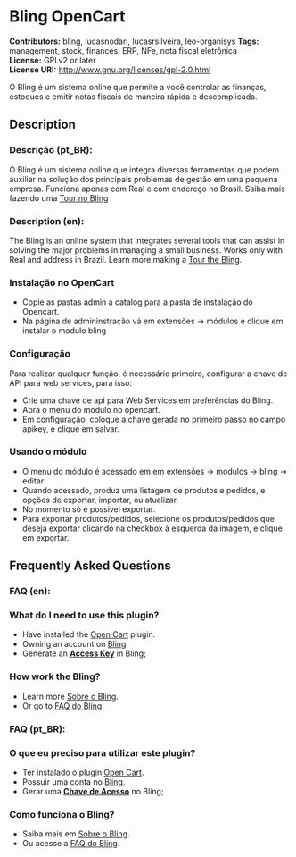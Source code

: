 # Bling OpenCart #
**Contributors:** bling, lucasnodari, lucasrsilveira, leo-organisys 
**Tags:** management, stock, finances, ERP, NFe, nota fiscal eletrônica  
**License:** GPLv2 or later  
**License URI:** http://www.gnu.org/licenses/gpl-2.0.html  

O Bling é um sistema online que permite a você controlar as finanças, estoques e emitir notas fiscais de maneira rápida e descomplicada.

## Description ##

### Descrição (pt_BR): ###

O Bling é um sistema online que integra diversas ferramentas que podem auxiliar na solução dos principais problemas de gestão em uma pequena empresa.
Funciona apenas com Real e com endereço no Brasil.
Saiba mais fazendo uma [Tour no Bling](https://www.bling.com.br/tour/)

### Description (en): ###

The Bling is an online system that integrates several tools that can assist in solving the major problems in managing a small business.
Works only with Real and address in Brazil.
Learn more making a [Tour the Bling](https://www.bling.com.br/tour/).


### Instalação no OpenCart ###
* Copie as pastas admin a catalog para a pasta de instalação do Opencart.
* Na página de admininstração vá em extensões -> módulos e clique em instalar o modulo bling

### Configuração ###

Para realizar qualquer função, é necessário primeiro, configurar a chave de API para web services, para isso:
    
* Crie uma chave de api para Web Services em preferências do Bling.
* Abra o menu do modulo no opencart.
* Em configuração, coloque a chave gerada no primeiro passo no campo apikey, e clique em salvar.

### Usando o módulo ###

* O menu do módulo é acessado em em extensões -> modulos -> bling -> editar  
* Quando acessado, produz uma listagem de produtos e pedidos, e opções de exportar, importar, ou atualizar.
* No momento só é possivel exportar.  
* Para exportar produtos/pedidos, selecione os produtos/pedidos que deseja exportar clicando na checkbox à esquerda da imagem, e clique em exportar.  

## Frequently Asked Questions ##

### FAQ (en): ###

### What do I need to use this plugin? ###

* Have installed the [Open Cart](http://www.opencart.com/) plugin.
* Owning an account on [Bling](http://www.bling.com.br/).
* Generate an **[Access Key](http://bling.com.br/configuracoes.api.web.services.php)** in Bling;

### How work the Bling? ###

* Learn more [Sobre o Bling](https://www.bling.com.br/tour/).
* Or go to [FAQ do Bling](http://www.bling.com.br/faq.php).

### FAQ (pt_BR): ###

### O que eu preciso para utilizar este plugin? ###

* Ter instalado o plugin [Open Cart](http://www.opencart.com/).
* Possuir uma conta no [Bling](http://bling.com.br/).
* Gerar uma **[Chave de Acesso](http://bling.com.br/configuracoes.api.web.services.php)** no Bling;

### Como funciona o Bling? ###

* Saiba mais em [Sobre o Bling](http://bling.com.br/home.php?p=tour).
* Ou acesse a [FAQ do Bling](http://bling.com.br/perguntas-frequentes).


